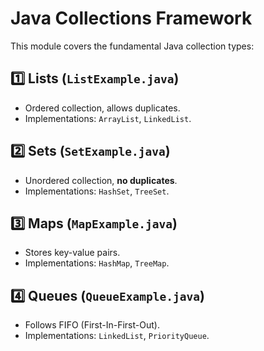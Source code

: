 # Java Collections Framework

This module covers the fundamental Java collection types:

## 1️⃣ Lists (`ListExample.java`)
- Ordered collection, allows duplicates.
- Implementations: `ArrayList`, `LinkedList`.

## 2️⃣ Sets (`SetExample.java`)
- Unordered collection, **no duplicates**.
- Implementations: `HashSet`, `TreeSet`.

## 3️⃣ Maps (`MapExample.java`)
- Stores key-value pairs.
- Implementations: `HashMap`, `TreeMap`.

## 4️⃣ Queues (`QueueExample.java`)
- Follows FIFO (First-In-First-Out).
- Implementations: `LinkedList`, `PriorityQueue`.
